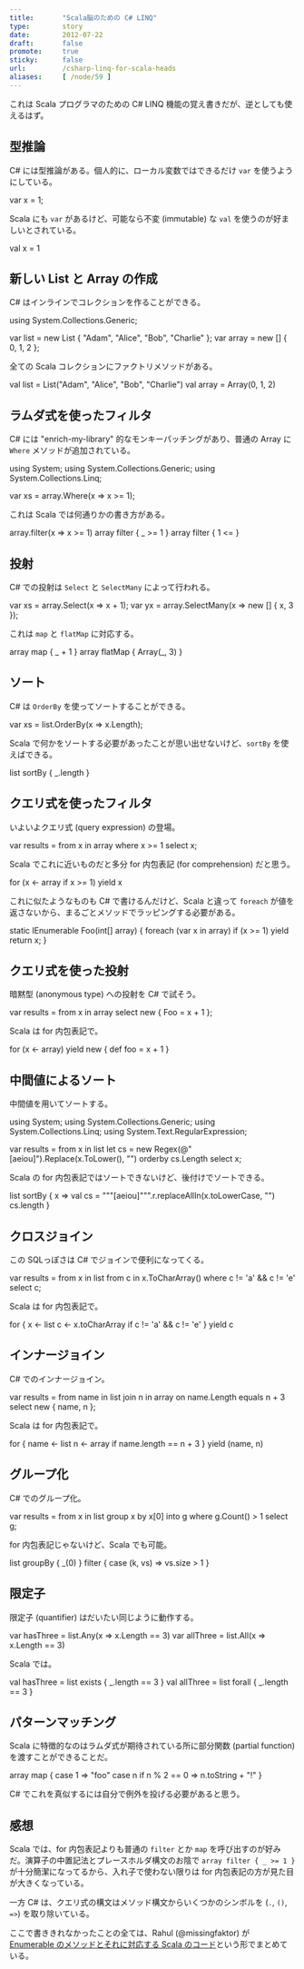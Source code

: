 ```yaml
---
title:       "Scala脳のための C# LINQ"
type:        story
date:        2012-07-22
draft:       false
promote:     true
sticky:      false
url:         /csharp-linq-for-scala-heads
aliases:     [ /node/59 ]
---
```


  [1]: http://stackoverflow.com/questions/8104846/chart-of-ienumerable-linq-equivalents-in-scala/8106548#8106548

これは Scala プログラマのための C# LINQ 機能の覚え書きだが、逆としても使えるはず。

## 型推論

C# には型推論がある。個人的に、ローカル変数ではできるだけ `var` を使うようにしている。

<csharp>
var x = 1;
</csharp>

Scala にも `var` があるけど、可能なら不変 (immutable) な `val` を使うのが好ましいとされている。

<scala>
val x = 1
</scala>

## 新しい List と Array の作成

C# はインラインでコレクションを作ることができる。

<csharp>
using System.Collections.Generic;

var list = new List<string> { "Adam", "Alice", "Bob", "Charlie" };
var array = new [] { 0, 1, 2 };
</csharp>

全ての Scala コレクションにファクトリメソッドがある。

<scala>
val list = List("Adam", "Alice", "Bob", "Charlie")
val array = Array(0, 1, 2)
</scala>

## ラムダ式を使ったフィルタ

C# には "enrich-my-library" 的なモンキーパッチングがあり、普通の Array に `Where` メソッドが追加されている。

<csharp>
using System;
using System.Collections.Generic;
using System.Collections.Linq;

var xs = array.Where(x => x >= 1);
</csharp>

これは Scala では何通りかの書き方がある。

<scala>
array.filter(x => x >= 1)
array filter { _ >= 1 }
array filter { 1 <= }
</scala>

## 投射

C# での投射は `Select` と `SelectMany` によって行われる。

<csharp>
var xs = array.Select(x => x + 1);
var yx = array.SelectMany(x => new [] { x, 3 });
</csharp>

これは `map` と `flatMap` に対応する。

<scala>
array map { _ + 1 }
array flatMap { Array(_, 3) }
</scala>

## ソート

C# は `OrderBy` を使ってソートすることができる。

<csharp>
var xs = list.OrderBy(x => x.Length);
</csharp>

Scala で何かをソートする必要があったことが思い出せないけど、`sortBy` を使えばできる。

<scala>
list sortBy { _.length }
</scala>

## クエリ式を使ったフィルタ

いよいよクエリ式 (query expression) の登場。

<csharp>
var results =
    from x in array
    where x >= 1
    select x;
</csharp>

Scala でこれに近いものだと多分 for 内包表記 (for comprehension) だと思う。

<scala>
for (x <- array if x >= 1)
  yield x
</scala>

これに似たようなものも C# で書けるんだけど、Scala と違って `foreach` が値を返さないから、まるごとメソッドでラッピングする必要がある。

<csharp>
static IEnumerable<int> Foo(int[] array)
{
    foreach (var x in array)
        if (x >= 1)
            yield return x;
}
</csharp>

## クエリ式を使った投射

暗黙型 (anonymous type) への投射を C# で試そう。

<csharp>
var results =
    from x in array
    select new { Foo = x + 1 };
</csharp>

Scala は for 内包表記で。

<scala>
for (x <- array)
  yield new { def foo = x + 1 }
</scala>

## 中間値によるソート

中間値を用いてソートする。

<csharp>
using System;
using System.Collections.Generic;
using System.Collections.Linq;
using System.Text.RegularExpression;

var results =
    from x in list
    let cs = new Regex(@"[aeiou]").Replace(x.ToLower(), "")
    orderby cs.Length
    select x;
</csharp>

Scala の for 内包表記ではソートできないけど、後付けでソートできる。

<scala>
list sortBy { x =>
  val cs = """[aeiou]""".r.replaceAllIn(x.toLowerCase, "")
  cs.length
}
</scala>

## クロスジョイン

この SQLっぽさは C# でジョインで便利になってくる。

<csharp>
var results =
    from x in list
    from c in x.ToCharArray()
    where c != 'a' && c != 'e'
    select c;
</csharp>

Scala は for 内包表記で。

<scala>
for {
  x <- list
  c <- x.toCharArray
  if c != 'a' && c != 'e'
} yield c
</scala>

## インナージョイン

C# でのインナージョイン。

<csharp>
var results =
    from name in list
    join n in array on name.Length equals n + 3
    select new { name, n };
</csharp>

Scala は for 内包表記で。

<scala>
for {
  name <- list
  n <- array if name.length == n + 3
} yield (name, n)
</scala>

## グループ化

C# でのグループ化。

<csharp>
var results =
    from x in list
    group x by x[0] into g
    where g.Count() > 1
    select g;
</csharp>

for 内包表記じゃないけど、Scala でも可能。

<scala>
list groupBy { _(0) } filter { case (k, vs) =>
  vs.size > 1 }
</scala>

## 限定子

限定子 (quantifier) はだいたい同じように動作する。

<csharp>
var hasThree = list.Any(x => x.Length == 3)
var allThree = list.All(x => x.Length == 3)
</csharp>

Scala では。

<scala>
val hasThree = list exists { _.length == 3 }
val allThree = list forall { _.length == 3 }
</scala>

## パターンマッチング

Scala に特徴的なのはラムダ式が期待されている所に部分関数 (partial function) を渡すことができることだ。

<scala>
array map {
  case 1 => "foo"
  case n if n % 2 == 0 => n.toString + "!"
}
</scala>

C# でこれを真似するには自分で例外を投げる必要があると思う。

## 感想

Scala では、for 内包表記よりも普通の `filter` とか `map` を呼び出すのが好みだ。演算子の中置記法とプレースホルダ構文のお陰で `array filter { _ >= 1 }` が十分簡潔になってるから、入れ子で使わない限りは for 内包表記の方が見た目が大きくなっている。

一方 C# は、クエリ式の構文はメソッド構文からいくつかのシンボルを (`.`, `()`, `=>`) を取り除いている。

ここで書ききれなかったことの全ては、Rahul (@missingfaktor) が [Enumerable のメソッドとそれに対応する Scala のコード][1]という形でまとめている。
